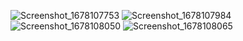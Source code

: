 ![Screenshot_1678107753](https://user-images.githubusercontent.com/124507996/223131666-79f6fd40-8c21-4126-a8d5-b2332954e2a4.png)
![Screenshot_1678107984](https://user-images.githubusercontent.com/124507996/223131763-f76b0a73-e6b0-4575-9855-f1ba06a8959e.png)
![Screenshot_1678108050](https://user-images.githubusercontent.com/124507996/223131777-0e5ee667-72e1-440f-9de1-05e8496031ce.png)
![Screenshot_1678108065](https://user-images.githubusercontent.com/124507996/223131790-e3afc2e7-ded6-4a8b-a263-72333980fe8f.png)


